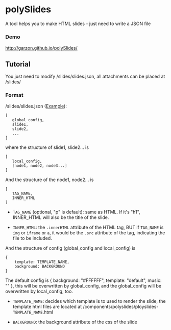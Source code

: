 polySlides
==========

A tool helps you to make HTML slides - just need to write a JSON file

### Demo

<a href="http://garzon.github.io/polySlides/">http://garzon.github.io/polySlides/</a>

## Tutorial

You just need to modify /slides/slides.json, all attachments can be placed at /slides/

### Format

/slides/slides.json (<a href="https://github.com/garzon/polySlides/blob/gh-pages/slides/slides.json">Example</a>):
```
[  
   global_config,
   slide1,  
   slide2,  
   ...  
]
```

where the structure of slide1, slide2... is
```
[  
   local_config,  
   [node1, node2, node3...]  
]
```

And the structure of the node1, node2... is
``` 
[ 
   TAG_NAME, 
   INNER_HTML 
] 
```

- ```TAG_NAME``` (optional, "p" is default): same as HTML. If it's "h1", INNER_HTML will also be the title of the slide.

- ```INNER_HTML```: the ```.innerHTML``` attribute of the HTML tag, BUT if ```TAG_NAME``` is ```img``` or ```iframe``` or ```a```, it would be the ```.src``` attribute of the tag, indicating the file to be included.

And the structure of config (global_config and local_config) is

```
{
	template: TEMPLATE_NAME,
	background: BACKGROUND
}
```

The default config is { background: "#FFFFFF", template: "default", music: "" },
this will be overwritten by global_config,
and the global_config will be overwritten by local_config, too.

- ```TEMPLATE_NAME```: decides which template is to used to render the slide, the template html files are located at /components/polyslides/ployslides-```TEMPLATE_NAME```.html

- ```BACKGROUND```: the background attribute of the css of the slide